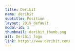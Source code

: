```yaml
---
title: Deribit
name: deribit
subtitle: Position
layout: 2019_default
modal-id: 1
thumbnail: deribit_thumb.png
alt: Deribit logo
link: https://www.deribit.com/
---
```

